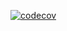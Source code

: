 [![codecov](https://codecov.io/github/Gruncan/mem-monitor/branch/encoding-data/graph/badge.svg?token=KQ9ULYVIQJ)](https://codecov.io/github/Gruncan/mem-monitor)
